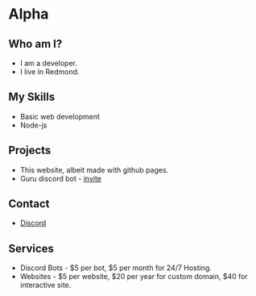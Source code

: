 # Alpha

## Who am I?
* I am a developer.
* I live in Redmond.

## My Skills
* Basic web development
* Node-js

## Projects
* This website, albeit made with github pages.
* Guru discord bot - [invite](https://dsc.gg/guru)

## Contact
* [Discord](https://dsc.gg/alphabeta)

## Services
* Discord Bots - $5 per bot, $5 per month for 24/7 Hosting.
* Websites - $5 per website, $20 per year for custom domain, $40 for interactive site.

